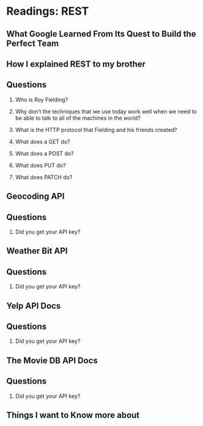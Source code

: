 # Readings: REST

## What Google Learned From Its Quest to Build the Perfect Team

## How I explained REST to my brother

## Questions 

1. Who is Roy Fielding?

2. Why don’t the techniques that we use today work well when we need to be able to talk to all of the machines in the world?

3. What is the HTTP protocol that Fielding and his friends created?

4. What does a GET do?

5. What does a POST do?

6. What does PUT do?

7. What does PATCH do?

## Geocoding API

## Questions

1. Did you get your API key?

## Weather Bit API

## Questions

1. Did you get your API key?

## Yelp API Docs

## Questions

1. Did you get your API key?

## The Movie DB API Docs

## Questions

1. Did you get your API key?

## Things I want to Know more about 